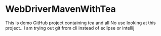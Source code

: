 # WebDriverMavenWithTea
This is demo GitHub project containing tea and all
No use looking at this project.. I am trying out git from cli instead of eclipse or intellij
